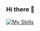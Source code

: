 ### Hi there 👋
[![My Skills](https://skillicons.dev/icons?i=js,ts,html,css,vue,nuxtjs,nodejs,express,postgres,mysql)](https://skillicons.dev)
<!--
**TheMilion/TheMilion** is a ✨ _special_ ✨ repository because its `README.md` (this file) appears on your GitHub profile.

Here are some ideas to get you started:

- 🔭 I’m currently working on ...
- 🌱 I’m currently learning ...
- 👯 I’m looking to collaborate on ...
- 🤔 I’m looking for help with ...
- 💬 Ask me about ...
- 📫 How to reach me: ...
- 😄 Pronouns: ...
- ⚡ Fun fact: ...
-->
